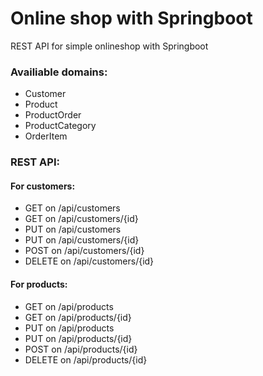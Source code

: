 # Online shop with Springboot
REST API for simple onlineshop with Springboot

### Availiable domains:
- Customer
- Product
- ProductOrder
- ProductCategory 
- OrderItem

### REST API:
#### For customers:
- GET on /api/customers 
- GET on /api/customers/{id}
- PUT on /api/customers
- PUT on /api/customers/{id}
- POST on /api/customers/{id}
- DELETE on /api/customers/{id}

#### For products:
- GET on /api/products 
- GET on /api/products/{id}
- PUT on /api/products 
- PUT on /api/products/{id} 
- POST on /api/products/{id} 
- DELETE on /api/products/{id} 
